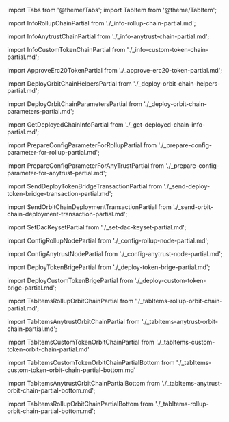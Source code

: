 import Tabs from '@theme/Tabs';
import TabItem from '@theme/TabItem';

import InfoRollupChainPartial from './_info-rollup-chain-partial.md';

import InfoAnytrustChainPartial from './_info-anytrust-chain-partial.md';

import InfoCustomTokenChainPartial from './_info-custom-token-chain-partial.md';

import ApproveErc20TokenPartial from './_approve-erc20-token-partial.md';

import DeployOrbitChainHelpersPartial from './_deploy-orbit-chain-helpers-partial.md';

import DeployOrbitChainParametersPartial from './_deploy-orbit-chain-parameters-partial.md';

import GetDeployedChainInfoPartial from './_get-deployed-chain-info-partial.md';

import PrepareConfigParameterForRollupPartial from './_prepare-config-parameter-for-rollup-partial.md';

import PrepareConfigParameterForAnyTrustPartial from './_prepare-config-parameter-for-anytrust-partial.md';

import SendDeployTokenBridgeTransactionPartial from './_send-deploy-token-bridge-transaction-partial.md';

import SendOrbitChainDeploymentTransactionPartial from './_send-orbit-chain-deployment-transaction-partial.md';

import SetDacKeysetPartial from './_set-dac-keyset-partial.md';

import ConfigRollupNodePartial from './_config-rollup-node-partial.md';

import ConfigAnytrustNodePartial from './_config-anytrust-node-partial.md';

import DeployTokenBrigePartial from './_deploy-token-brige-partial.md';

import DeployCustomTokenBrigePartial from './_deploy-custom-token-brige-partial.md';

import TabItemsRollupOrbitChainPartial from './_tabItems-rollup-orbit-chain-partial.md';

import TabItemsAnytrustOrbitChainPartial from './_tabItems-anytrust-orbit-chain-partial.md';

import TabItemsCustomTokenOrbitChainPartial from './_tabItems-custom-token-orbit-chain-partial.md'

import TabItemsCustomTokenOrbitChainPartialBottom from './_tabItems-custom-token-orbit-chain-partial-bottom.md'

import TabItemsAnytrustOrbitChainPartialBottom from './_tabItems-anytrust-orbit-chain-partial-bottom.md';

import TabItemsRollupOrbitChainPartialBottom from './_tabItems-rollup-orbit-chain-partial-bottom.md';

<div className="dynamic-content-tabs-toc">
  <Tabs
    className="tabgroup-with-label"
    defaultValue="rollup-chain"
    groupId="chain-type"
    values={[
      { label: 'Rollup chain', value: 'rollup-chain' },
      { label: 'AnyTrust chain', value: 'anytrust-chain' },
      { label: 'Custom token chain', value: 'custom-token-chain' },
    ]}
  >
    <TabItem value="rollup-chain" label="Rollup chain">
            <InfoRollupChainPartial />
            <TabItemsRollupOrbitChainPartial />
            <TabItemsRollupOrbitChainPartialBottom />
    </TabItem>
    <TabItem value="anytrust-chain" label="AnyTrust chain">
            <InfoAnytrustChainPartial />
            <TabItemsAnytrustOrbitChainPartial />
            <TabItemsAnytrustOrbitChainPartialBottom />
    </TabItem>
    <TabItem value="custom-token-chain" label="Custom token chain">
              <InfoCustomTokenChainPartial />
              <TabItemsCustomTokenOrbitChainPartial />
              <TabItemsCustomTokenOrbitChainPartialBottom />
    </TabItem>
  </Tabs>
</div>
